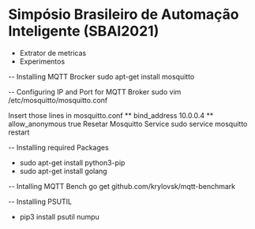 # Simpósio Brasileiro de Automação Inteligente (SBAI2021)
* Extrator de metricas
* Experimentos

-- Installing MQTT Brocker
sudo apt-get install mosquitto

-- Configuring IP and Port for MQTT Broker
sudo vim /etc/mosquitto/mosquitto.conf

Insert those lines in mosquitto.conf
** bind_address 10.0.0.4
** allow_anonymous true
Resetar Mosquitto Service
sudo service mosquitto restart


-- Installing required Packages
* sudo apt-get install python3-pip
* sudo apt-get install golang

-- Intalling MQTT Bench
go get github.com/krylovsk/mqtt-benchmark

-- Installing PSUTIL
* pip3 install psutil numpu

